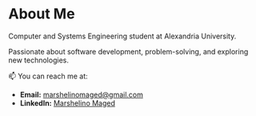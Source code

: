 # About Me

Computer and Systems Engineering student at Alexandria University.  

Passionate about software development, problem-solving, and exploring new technologies.

📫 You can reach me at:  
- **Email:** [marshelinomaged@gmail.com](mailto:your.email@gmail.com)  
- **LinkedIn:** [Marshelino Maged](https://www.linkedin.com/in/your-linkedin-username) 
